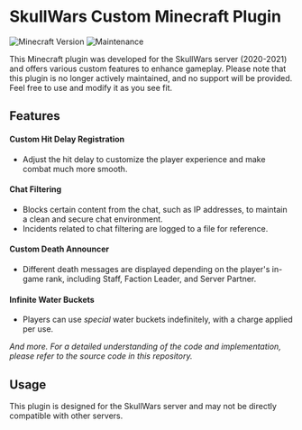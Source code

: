 # SkullWars Custom Minecraft Plugin

![Minecraft Version](https://img.shields.io/badge/Minecraft%20Version-1.8.x-brightgreen)
![Maintenance](https://img.shields.io/badge/Maintenance-Inactive-red)

This Minecraft plugin was developed for the SkullWars server (2020-2021) and offers various custom features to enhance gameplay. Please note that this plugin is no longer actively maintained, and no support will be provided. Feel free to use and modify it as you see fit.


## Features

#### Custom Hit Delay Registration
- Adjust the hit delay to customize the player experience and make combat much more smooth.

#### Chat Filtering
- Blocks certain content from the chat, such as IP addresses, to maintain a clean and secure chat environment.
- Incidents related to chat filtering are logged to a file for reference.

#### Custom Death Announcer
- Different death messages are displayed depending on the player's in-game rank, including Staff, Faction Leader, and Server Partner.

#### Infinite Water Buckets
- Players can use *special* water buckets indefinitely, with a charge applied per use.

*And more. For a detailed understanding of the code and implementation, please refer to the source code in this repository.* 

## Usage
This plugin is designed for the SkullWars server and may not be directly compatible with other servers.
